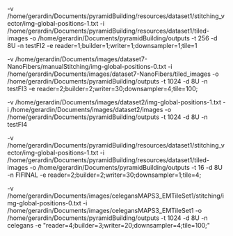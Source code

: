 -v /home/gerardin/Documents/pyramidBuilding/resources/dataset1/stitching_vector/img-global-positions-1.txt
-i /home/gerardin/Documents/pyramidBuilding/resources/dataset1/tiled-images
-o /home/gerardin/Documents/pyramidBuilding/outputs
-t 256 -d 8U -n testFI2 
-e reader=1;builder=1;writer=1;downsampler=1;tile=1


 -v /home/gerardin/Documents/images/dataset7-NanoFibers/manualStitching/img-global-positions-0.txt
 -i /home/gerardin/Documents/images/dataset7-NanoFibers/tiled_images
 -o /home/gerardin/Documents/pyramidBuilding/outputs
 -t 1024 -d 8U -n testFI3 
-e reader=2;builder=2;writer=30;downsampler=4;tile=100;


-v /home/gerardin/Documents/images/dataset2/img-global-positions-1.txt
    -i /home/gerardin/Documents/images/dataset2/images
-o /home/gerardin/Documents/pyramidBuilding/outputs
-t 1024 -d 8U -n testFI4 

-v /home/gerardin/Documents/pyramidBuilding/resources/dataset1/stitching_vector/img-global-positions-1.txt 
-i /home/gerardin/Documents/pyramidBuilding/resources/dataset1/tiled-images 
-o /home/gerardin/Documents/pyramidBuilding/outputs 
-t 16 -d 8U -n FIFINAL 
-e reader=2;builder=2;writer=30;downsampler=1;tile=4;


 -v /home/gerardin/Documents/images/celegansMAPS3_EMTileSet1/stitching/img-global-positions-0.txt 
  -i /home/gerardin/Documents/images/celegansMAPS3_EMTileSet1
  -o /home/gerardin/Documents/pyramidBuilding/outputs  -t 1024 -d 8U -n celegans -e  "reader=4;builder=3;writer=20;downsampler=4;tile=100;" 
  
